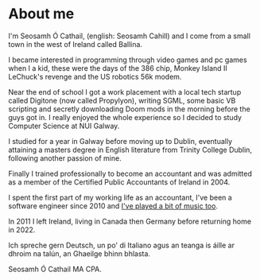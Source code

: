 # About me

I'm Seosamh Ó Cathail, (english: Seosamh Cahill) and I come from a small town in the west of Ireland called Ballina.

I became interested in programming through video games and pc games when I a kid, these were the days of the 386 chip, Monkey Island II LeChuck's revenge and the US robotics 56k modem.

Near the end of school I got a work placement with a local tech startup called Digitone (now called Propylyon), writing SGML, some basic VB scripting and secretly downloading Doom mods in the morning before the guys got in. I really enjoyed the whole experience so I decided to study Computer Science at NUI Galway.

I studied for a year in Galway before moving up to Dublin, eventually attaining a masters degree in English literature from Trinity College Dublin, following another passion of mine.

Finally I trained professionally to become an accountant and was admitted as a member of the Certified Public Accountants of Ireland in 2004.

I spent the first part of my working life as an accountant, I've been a software engineer since 2010 and [I've played a bit of music too](https://www.creteboom.com).

In 2011 I left Ireland, living in Canada then Germany before returning home in 2022.

Ich spreche gern Deutsch, un po' di Italiano agus an teanga is áille ar dhroim na talún, an Ghaeilge bhinn bhlasta.

Seosamh Ó Cathail MA CPA.

